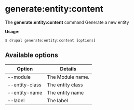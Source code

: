 # generate:entity:content
The **generate:entity:content** command Generate a new entity

**Usage:**
```
$ drupal generate:entity:content [options] 
```

## Available options
Option | Details
-------|-------------
--module | The Module name.
--entity-class | The entity class
--entity-name | The entity name
--label | The label

